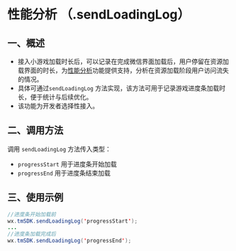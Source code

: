 # 性能分析 （.sendLoadingLog）

## 一、概述

* 接入小游戏加载时长后，可以记录在完成微信界面加载后，用户停留在资源加载界面的时长，为[性能分析](../../game-data/indicator-description/performance-analysis.md)功能提供支持，分析在资源加载阶段用户访问流失的情况。
* 具体可通过`sendLoadingLog` 方法实现，该方法可用于记录游戏进度条加载时长，便于统计与后续优化。
* 该功能为开发者选择性接入。

## **二、调用方法**

调用 `sendLoadingLog` 方法传入类型：

* `progressStart` 用于进度条开始加载
* `progressEnd` 用于进度条结束加载

## **三、使用示例**

```java
//进度条开始加载前
wx.tmSDK.sendLoadingLog('progressStart');
...
//进度条加载完成后
wx.tmSDK.sendLoadingLog('progressEnd');
```

